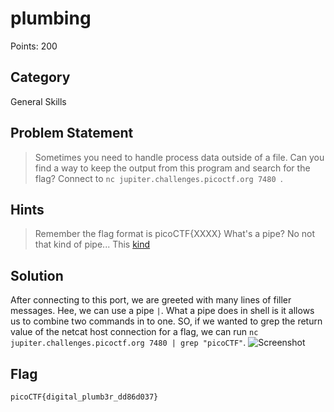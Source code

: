 # plumbing
Points: 200
## Category
General Skills
## Problem Statement
> Sometimes you need to handle process data outside of a file. Can you find a way to keep the output from this program and search for the flag? Connect to `nc jupiter.challenges.picoctf.org 7480 `.
## Hints
> Remember the flag format is picoCTF{XXXX}
> What's a pipe? No not that kind of pipe... This [kind](http://www.linfo.org/pipes.html)
## Solution
After connecting to this port, we are greeted with many lines of filler messages. Hee, we can use a pipe `|`. What a pipe does in shell is it allows us to combine two commands in to one. SO, if we wanted to grep the return value of the netcat host connection for a flag, we can run `nc jupiter.challenges.picoctf.org 7480 | grep "picoCTF"`.
![Screenshot]()
## Flag
`picoCTF{digital_plumb3r_dd86d037}`